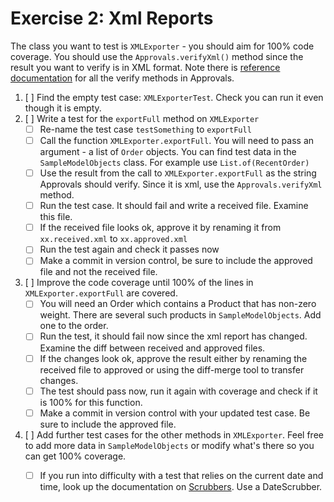 Exercise 2: Xml Reports
=======================

The class you want to test is `XMLExporter` - you should aim for 100% code coverage. You should use the `Approvals.verifyXml()` method since the result you want to verify is in XML format. Note there is [reference documentation](https://github.com/approvals/ApprovalTests.Java/blob/master/approvaltests/docs/reference/Verify.md) for all the verify methods in Approvals.

1) [ ] Find the empty test case: `XMLExporterTest`. Check you can run it even though it is empty.
2) [ ] Write a test for the `exportFull` method on `XMLExporter` 
    - [ ] Re-name the test case `testSomething` to `exportFull`
    - [ ] Call the function `XMLExporter.exportFull`. You will need to pass an argument - a list of `Order` objects. You can find test data in the `SampleModelObjects` class. For example use `List.of(RecentOrder)` 
    - [ ] Use the result from the call to `XMLExporter.exportFull` as the string Approvals should verify. Since it is xml, use the `Approvals.verifyXml` method.
    - [ ] Run the test case. It should fail and write a received file. Examine this file.
    - [ ] If the received file looks ok, approve it by renaming it from `xx.received.xml` to `xx.approved.xml`
    - [ ] Run the test again and check it passes now
    - [ ] Make a commit in version control, be sure to include the approved file and not the received file.
3) [ ] Improve the code coverage until 100% of the lines in `XMLExporter.exportFull` are covered.
    - [ ] You will need an Order which contains a Product that has non-zero weight. There are several such products in `SampleModelObjects`. Add one to the order.
    - [ ] Run the test, it should fail now since the xml report has changed. Examine the diff between received and approved files. 
    - [ ] If the changes look ok, approve the result either by renaming the received file to approved or using the diff-merge tool to transfer changes.
    - [ ] The test should pass now, run it again with coverage and check if it is 100% for this function.
    - [ ] Make a commit in version control with your updated test case. Be sure to include the approved file.
4) [ ] Add further test cases for the other methods in `XMLExporter`. Feel free to add more data in `SampleModelObjects` or modify what's there so you can get 100% coverage.
   - [ ] If you run into difficulty with a test that relies on the current date and time, look up the documentation on [Scrubbers](https://github.com/approvals/ApprovalTests.Java/blob/master/approvaltests/docs/Scrubbers.md). Use a DateScrubber.
    

